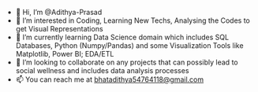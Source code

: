 - 👋 Hi, I’m @Adithya-Prasad
- 👀 I’m interested in Coding, Learning New Techs, Analysing the Codes to get Visual Representations
- 🌱 I’m currently learning Data Science domain which includes SQL Databases, Python (Numpy/Pandas) and some Visualization Tools like Matplotlib, Power BI; EDA/ETL
- 💞️ I’m looking to collaborate on any projects that can possibly lead to social wellness and includes data analysis processes
- 📫 You can reach me at bhatadithya54764118@gmail.com

<!---
Adithya-Prasad/Adithya-Prasad is a ✨ special ✨ repository because its `README.md` (this file) appears on your GitHub profile.
You can click the Preview link to take a look at your changes.
--->
